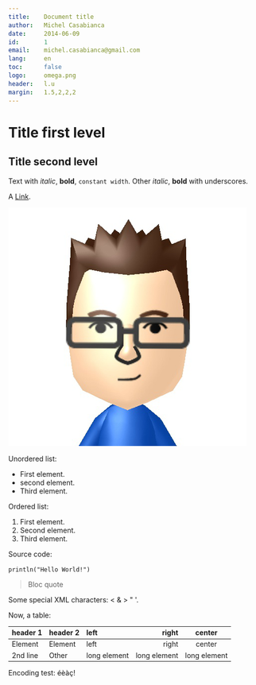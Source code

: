 ```yaml
---
title:    Document title
author:   Michel Casabianca
date:     2014-06-09
id:       1
email:    michel.casabianca@gmail.com
lang:     en
toc:      false
logo:     omega.png
header:   l.u
margin:   1.5,2,2,2
---
```


# Title first level

## Title second level

Text with *italic*, **bold**, `constant width`. Other _italic_, __bold__ with
underscores.

A [Link](http://example.com).

![Image title](casa.png)

Unordered list:

- First element.
- second element.
- Third element.

Ordered list:

1. First element.
2. Second element.
3. Third element.

Source code:

    println("Hello World!")

> Bloc quote

Some special XML characters: < & > " '.

Now, a table:

header 1 | header 2 | left         | right        | center
-------- | -------- | :----------- | -----------: | :----------:
Element  | Element  | left         | right        | center
2nd line | Other    | long element | long element | long element

Encoding test: éèàç!
